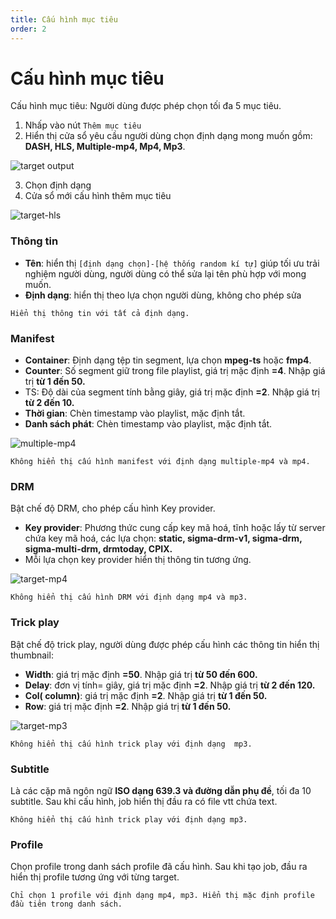 ```yaml
---
title: Cấu hình mục tiêu
order: 2
---
```


# Cấu hình mục tiêu
Cấu hình mục tiêu: Người dùng được phép chọn tối đa 5 mục tiêu.

1. Nhấp vào nút ``Thêm mục tiêu``
2. Hiển thị cửa sổ yêu cầu người dùng chọn định dạng mong muốn gồm: **DASH, HLS, Multiple-mp4, Mp4, Mp3**. 

![target output](/images/media-vod/job-management/target-output.png)

3. Chọn định dạng
4. Cửa sổ mới cấu hình thêm mục tiêu

![target-hls](/images/media-vod/job-management/target-hls.png)

### Thông tin
- **Tên**: hiển thị ``[định dạng chọn]-[hệ thống random kí tự]`` giúp tối ưu trải nghiệm người dùng, người dùng có thể sửa lại tên phù hợp với mong muốn.
- **Định dạng**: hiển thị theo lựa chọn người dùng, không cho phép sửa

``` 
Hiển thị thông tin với tất cả định dạng.
```
### Manifest

- **Container**: Định dạng tệp tin segment, lựa chọn **mpeg-ts** hoặc **fmp4**.
- **Counter**: Số segment giữ trong file playlist, giá trị mặc định **=4**. Nhập giá trị **từ 1 đến 50.**
- TS: Độ dài của segment tính bằng giây, giá trị mặc định **=2**. Nhập giá trị **từ 2 đến 10.**
- **Thời gian**: Chèn timestamp vào playlist, mặc định tắt.
- **Danh sách phát**: Chèn timestamp vào playlist, mặc định tắt.

![multiple-mp4](/images/media-vod/job-management/target-multiple-mp4.png)

``` 
Không hiển thị cấu hình manifest với định dạng multiple-mp4 và mp4.
```

### DRM
Bật chế độ DRM, cho phép cấu hình Key provider.
- **Key provider**: Phương thức cung cấp key mã hoá, tĩnh hoặc lấy từ server chứa key mã hoá, các lựa chọn: **static, sigma-drm-v1, sigma-drm, sigma-multi-drm, drmtoday, CPIX.**
- Mỗi lựa chọn key provider hiển thị thông tin tương ứng.

![target-mp4](/images/media-vod/job-management/target-mp4.png)

```
Không hiển thị cấu hình DRM với định dạng mp4 và mp3.
```

### Trick play
Bật chế độ trick play, người dùng được phép cấu hình các thông tin hiển thị thumbnail:
- **Width**: giá trị mặc định **=50**. Nhập giá trị **từ 50 đến 600.**
- **Delay**: đơn vị tính= giây, giá trị mặc định **=2**. Nhập giá trị **từ 2 đến 120.**
- **Col( column)**: giá trị mặc định **=2**. Nhập giá trị **từ 1 đến 50.**
- **Row**: giá trị mặc định **=2**. Nhập giá trị **từ 1 đến 50.**

![target-mp3](/images/media-vod/job-management/target-mp3.png)

```
Không hiển thị cấu hình trick play với định dạng  mp3.
```

### Subtitle
Là các cặp mã ngôn ngữ **ISO dạng 639.3 và đường dẫn phụ đề**, tối đa 10 subtitle. Sau khi cấu hình, job hiển thị đầu ra có file vtt chứa text.

```
Không hiển thị cấu hình trick play với định dạng mp3.
```

### Profile
Chọn profile trong danh sách profile đã cấu hình. Sau khi tạo job, đầu ra hiển thị profile tương ứng với từng target.

```
Chỉ chọn 1 profile với định dạng mp4, mp3. Hiển thị mặc định profile đầu tiên trong danh sách.
```